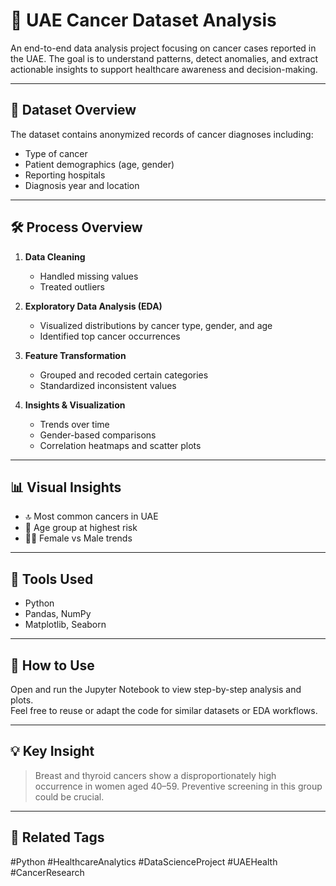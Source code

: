 # 🧬 UAE Cancer Dataset Analysis

An end-to-end data analysis project focusing on cancer cases reported in the UAE. The goal is to understand patterns, detect anomalies, and extract actionable insights to support healthcare awareness and decision-making.

---

## 📂 Dataset Overview
The dataset contains anonymized records of cancer diagnoses including:
- Type of cancer
- Patient demographics (age, gender)
- Reporting hospitals
- Diagnosis year and location

---

## 🛠️ Process Overview

1. **Data Cleaning**
   - Handled missing values
   - Treated outliers

2. **Exploratory Data Analysis (EDA)**
   - Visualized distributions by cancer type, gender, and age
   - Identified top cancer occurrences

3. **Feature Transformation**
   - Grouped and recoded certain categories
   - Standardized inconsistent values

4. **Insights & Visualization**
   - Trends over time
   - Gender-based comparisons
   - Correlation heatmaps and scatter plots

---

## 📊 Visual Insights
- 🔝 Most common cancers in UAE
- 👵 Age group at highest risk
- 👩‍⚕️ Female vs Male trends

---

## 🧰 Tools Used
- Python
- Pandas, NumPy
- Matplotlib, Seaborn

---

## 📌 How to Use
Open and run the Jupyter Notebook to view step-by-step analysis and plots.  
Feel free to reuse or adapt the code for similar datasets or EDA workflows.

---

## 💡 Key Insight
> Breast and thyroid cancers show a disproportionately high occurrence in women aged 40–59. Preventive screening in this group could be crucial.

---

## 🔗 Related Tags
#Python #HealthcareAnalytics #DataScienceProject #UAEHealth #CancerResearch
